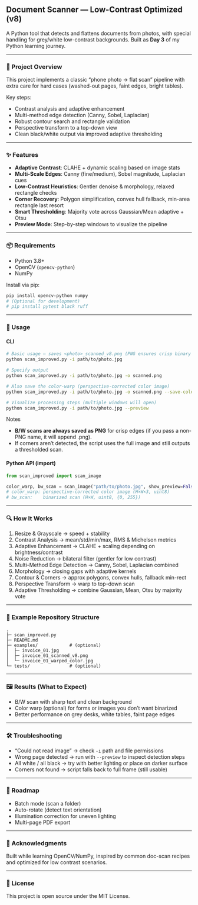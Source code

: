 ## Document Scanner — Low-Contrast Optimized (v8)

A Python tool that detects and flattens documents from photos, with special handling for grey/white low-contrast backgrounds.
Built as **Day 3** of my Python learning journey.

---

### 📖 Project Overview

This project implements a classic “phone photo → flat scan” pipeline with extra care for hard cases (washed-out pages, faint edges, bright tables).

Key steps:
- Contrast analysis and adaptive enhancement
- Multi-method edge detection (Canny, Sobel, Laplacian)
- Robust contour search and rectangle validation
- Perspective transform to a top-down view
- Clean black/white output via improved adaptive thresholding

---

### ✨ Features

- **Adaptive Contrast**: CLAHE + dynamic scaling based on image stats
- **Multi-Scale Edges**: Canny (fine/medium), Sobel magnitude, Laplacian cues
- **Low-Contrast Heuristics**: Gentler denoise & morphology, relaxed rectangle checks
- **Corner Recovery**: Polygon simplification, convex hull fallback, min-area rectangle last resort
- **Smart Thresholding**: Majority vote across Gaussian/Mean adaptive + Otsu
- **Preview Mode**: Step-by-step windows to visualize the pipeline

---

### 📦 Requirements

- Python 3.8+
- OpenCV (`opencv-python`)
- NumPy

Install via pip:

```bash
pip install opencv-python numpy
# (Optional for development)
# pip install pytest black ruff
```

---

### 🚀 Usage

#### CLI

```bash
# Basic usage – saves <photo>_scanned_v8.png (PNG ensures crisp binary edges)
python scan_improved.py -i path/to/photo.jpg

# Specify output
python scan_improved.py -i path/to/photo.jpg -o scanned.png

# Also save the color-warp (perspective-corrected color image)
python scan_improved.py -i path/to/photo.jpg -o scanned.png --save-color warped_color.jpg

# Visualize processing steps (multiple windows will open)
python scan_improved.py -i path/to/photo.jpg --preview
```

Notes
- **B/W scans are always saved as PNG** for crisp edges (if you pass a non-PNG name, it will append .png).
- If corners aren’t detected, the script uses the full image and still outputs a thresholded scan.

#### Python API (import)

```python
from scan_improved import scan_image

color_warp, bw_scan = scan_image("path/to/photo.jpg", show_preview=False)
# color_warp: perspective-corrected color image (H×W×3, uint8)
# bw_scan:    binarized scan (H×W, uint8, {0, 255})
```

---

### 🔍 How It Works

1. Resize & Grayscale → speed + stability
2. Contrast Analysis → mean/std/min/max, RMS & Michelson metrics
3. Adaptive Enhancement → CLAHE + scaling depending on brightness/contrast
4. Noise Reduction → bilateral filter (gentler for low contrast)
5. Multi-Method Edge Detection → Canny, Sobel, Laplacian combined
6. Morphology → closing gaps with adaptive kernels
7. Contour & Corners → approx polygons, convex hulls, fallback min-rect
8. Perspective Transform → warp to top-down scan
9. Adaptive Thresholding → combine Gaussian, Mean, Otsu by majority vote

---

### 📂 Example Repository Structure

```
.
├─ scan_improved.py
├─ README.md
├─ examples/            # (optional)
│  ├─ invoice_01.jpg
│  ├─ invoice_01_scanned_v8.png
│  └─ invoice_01_warped_color.jpg
└─ tests/               # (optional)
```

---

### 🖼️ Results (What to Expect)

- B/W scan with sharp text and clean background
- Color warp (optional) for forms or images you don’t want binarized
- Better performance on grey desks, white tables, faint page edges

---

### 🛠️ Troubleshooting

- “Could not read image” → check `-i` path and file permissions
- Wrong page detected → run with `--preview` to inspect detection steps
- All white / all black → try with better lighting or place on darker surface
- Corners not found → script falls back to full frame (still usable)

---

### 📌 Roadmap

- Batch mode (scan a folder)
- Auto-rotate (detect text orientation)
- Illumination correction for uneven lighting
- Multi-page PDF export

---

### 🙏 Acknowledgments

Built while learning OpenCV/NumPy, inspired by common doc-scan recipes and optimized for low contrast scenarios.

---

### 📜 License

This project is open source under the MIT License.


